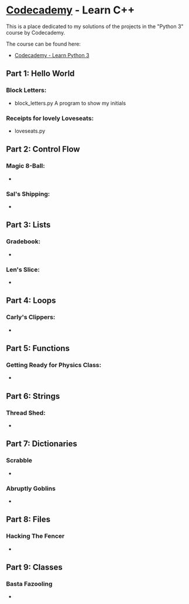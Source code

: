 # [Codecademy](https://www.codecademy.com) - Learn C++

This is a place dedicated to my solutions of the projects in the "Python 3" course by Codecademy. 

The course can be found here:

- [Codecademy - Learn Python 3](https://www.codecademy.com/learn/learn-python-3)

## Part 1: Hello World

### Block Letters:
* block_letters.py
A program to show my initials

### Receipts for lovely Loveseats:
* loveseats.py

## Part 2: Control Flow

### Magic 8-Ball:
* 

### Sal's Shipping:
* 

## Part 3: Lists

### Gradebook:
* 

### Len's Slice:
* 

## Part 4: Loops

### Carly's Clippers:
* 

## Part 5: Functions

### Getting Ready for Physics Class:
* 

## Part 6: Strings

### Thread Shed:
* 

## Part 7: Dictionaries

### Scrabble
* 

### Abruptly Goblins
* 

## Part 8: Files

### Hacking The Fencer
* 

## Part 9: Classes

### Basta Fazooling
* 
